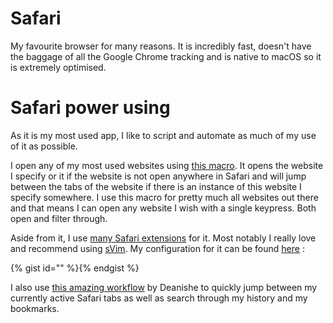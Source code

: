 # Safari

My favourite browser for many reasons. It is incredibly fast, doesn't have the baggage of all the Google Chrome tracking and is native to macOS so it is extremely optimised.

# Safari power using

As it is my most used app, I like to script and automate as much of my use of it as possible. 

I open any of my most used websites using [this macro](https://github.com/nikitavoloboev/km-macros/blob/master/macros/global/get%20current%20url%20from%20safari.kmmacros). It opens the website I specify or it if the website is not open anywhere in Safari and will jump between the tabs of the website if there is an instance of this website I specify somewhere. I use this macro for pretty much all websites out there and that means I can open any website I wish with a single keypress. Both open and filter through.

Aside from it, I use [many Safari extensions](https://github.com/learn-anything/safari-extensions) for it. Most notably I really love and recommend using [sVim](https://github.com/flipxfx/sVim). My configuration for it can be found [here](https://gist.github.com/c26e6a05e4e426e0542e55b7513b581c) : 

{% gist id="" %}{% endgist %}


I also use [this amazing workflow](https://git.deanishe.net/deanishe/alfred-safari-assistant) by Deanishe to quickly jump between my currently active Safari tabs as well as search through my history and my bookmarks.


